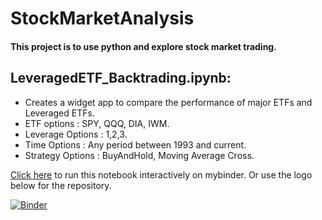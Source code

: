 # StockMarketAnalysis

#### This project is to use python and explore stock market trading. 

## LeveragedETF_Backtrading.ipynb:
- Creates a widget app to compare the performance of major ETFs and Leveraged ETFs. 
- ETF options : SPY, QQQ, DIA, IWM.
- Leverage Options : 1,2,3.
- Time Options : Any period between 1993 and current.
- Strategy Options : BuyAndHold, Moving Average Cross.

[Click here](https://hub.gke2.mybinder.org/user/ravirejo-stockmarketanalysis-3r0vgy72/doc/tree/LeveragedETF_Backtrading.ipynb) to run this notebook interactively on mybinder. Or use the logo below for the repository.



[![Binder](https://mybinder.org/badge_logo.svg)](https://mybinder.org/v2/gh/ravirejo/StockMarketAnalysis/main)
